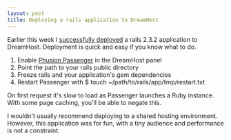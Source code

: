 ```yaml
---
layout: post
title: Deploying a rails application to DreamHost
---
```


Earlier this week I [successfully deployed](http://twitter.com/tatejohnson/status/2402841913) a rails 2.3.2 application to DreamHost. Deployment is quick and easy if you know what to do.

1. Enable [Phusion Passenger](http://www.modrails.com/) in the DreamHost panel
1. Point the path to your rails public directory
1. Freeze rails and your application's gem dependencies
1. Restart Passenger with $ touch ~/path/to/rails/app/tmp/restart.txt

On first request it's slow to load as Passenger launches a Ruby instance. With some page caching, you'll be able to negate this.

I wouldn't usually recommend deploying to a shared hosting environment. However, this application was for fun, with a tiny audience and performance is not a constraint.
